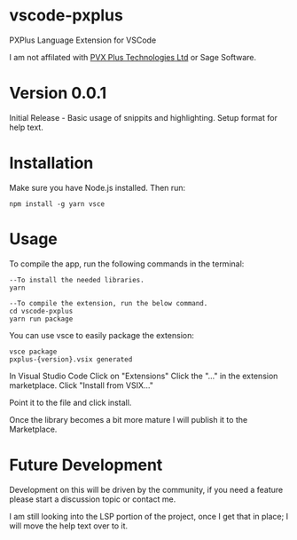 # vscode-pxplus
PXPlus Language Extension for VSCode

I am not affilated with [PVX Plus Technologies Ltd](https://home.pvxplus.com) or Sage Software.

# Version 0.0.1
Initial Release - Basic usage of snippits and highlighting. Setup format for help text.

# Installation
Make sure you have Node.js installed. Then run:

`npm install -g yarn vsce`

# Usage
To compile the app, run the following commands in the terminal:
```nodejs
--To install the needed libraries.
yarn 
```

```nodejs
--To compile the extension, run the below command.
cd vscode-pxplus
yarn run package
```

You can use vsce to easily package the extension:


```nodejs
vsce package
pxplus-{version}.vsix generated
```

In Visual Studio Code
Click on "Extensions"
Click the "..." in the extension marketplace.
Click "Install from VSIX..."

Point it to the file and click install.

Once the library becomes a bit more mature I will publish it to the Marketplace.

# Future Development
Development on this will be driven by the community, if you need a feature please start a discussion topic or contact me.  

I am still looking into the LSP portion of the project, once I get that in place; I will move the help text over to it. 